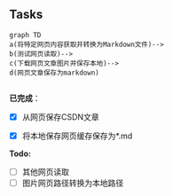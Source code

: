 ## Tasks

```mermaid
graph TD
a(将特定网页内容获取并转换为Markdown文件)-->
b(测试网页读取)-->
c(下载网页文章图片并保存本地)-->
d(网页文章保存为markdown)


```



**已完成**：

- [x] 从网页保存CSDN文章
- [x] 将本地保存网页缓存保存为*.md



**Todo:**

- [ ] 其他网页读取
- [ ] 图片网页路径转换为本地路径